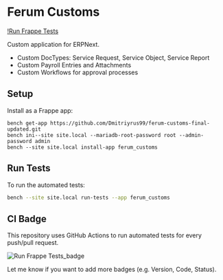 # Ferum Customs

[!Run Frappe Tests](https://github.com/Dmitriyrus99/ferum-customs-final-updated/actions/workflows/tests.yml/badge.svg
)

Custom application for ERPNext.

- Custom DocTypes: Service Request, Service Object, Service Report
- Custom Payroll Entries and Attachments
- Custom Workflows for approval processes

## Setup

Install as a Frappe app:

```
bench get-app https://github.com/Dmitriyrus99/ferum-customs-final-updated.git
bench ini--site site.local --mariadb-root-password root --admin-password admin
bench --site site.local install-app ferum_customs
```

## Run Tests

To run the automated tests:

```bash
bench --site site.local run-tests --app ferum_customs
```

## CI Badge

This repository uses GitHub Actions to run automated tests for every push/pull request.

![Run Frappe Tests_badge](https://github.com/Dmitriyrus99/ferum-customs-final-updated/actions/workflows/tests.yml/badge.svg)

Let me know if you want to add more badges (e.g. Version, Code, Status).